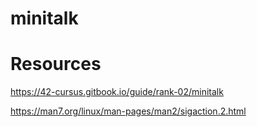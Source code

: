 # minitalk


# Resources

https://42-cursus.gitbook.io/guide/rank-02/minitalk

https://man7.org/linux/man-pages/man2/sigaction.2.html

